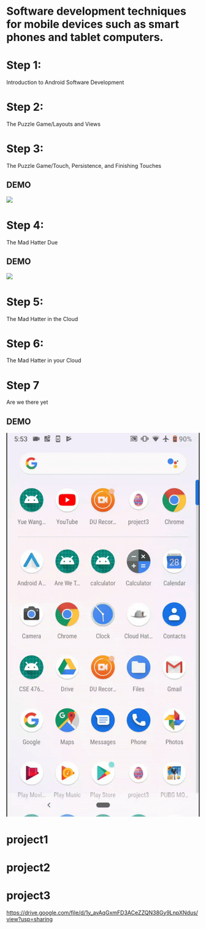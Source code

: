 
# Software development techniques for mobile devices such as smart phones and tablet computers.

# Step 1: 
 Introduction to Android Software Development 
# Step 2: 
 The Puzzle Game/Layouts and Views 
# Step 3: 
 The Puzzle Game/Touch, Persistence, and Finishing Touches 
 ## DEMO
 ![](puzzle.gif)  
# Step 4:
 The Mad Hatter Due 
 ## DEMO
 ![](madhatter.gif)  
# Step 5: 
 The Mad Hatter in the Cloud 
# Step 6: 
 The Mad Hatter in your Cloud 
# Step 7
 Are we there yet
  ## DEMO
 ![](1.gif)
 
 # project1
 # project2
 # project3
 https://drive.google.com/file/d/1y_avAqGxmFD3ACeZZQN38Gy9LnpXNdus/view?usp=sharing
 
